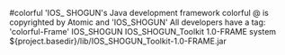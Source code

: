 #colorful
'IOS_ SHOGUN's Java development framework colorful @ is copyrighted by Atomic and 'IOS_SHOGUN' All developers  have a tag: 'colorful-Frame'
<dependencies>
    <dependency>
        <groupId>IOS_SHOGUN</groupId>
        <artifactId>IOS_SHOGUN_Toolkit</artifactId>
        <version>1.0-FRAME</version>
        <scope>system</scope>
        <systemPath>${project.basedir}/lib/IOS_SHOGUN_Toolkit-1.0-FRAME.jar</systemPath>
    </dependency>
</dependencies>
